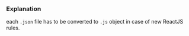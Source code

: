 ### Explanation
each ``.json`` file has to be converted to ``.js`` object in case of new ReactJS rules.
